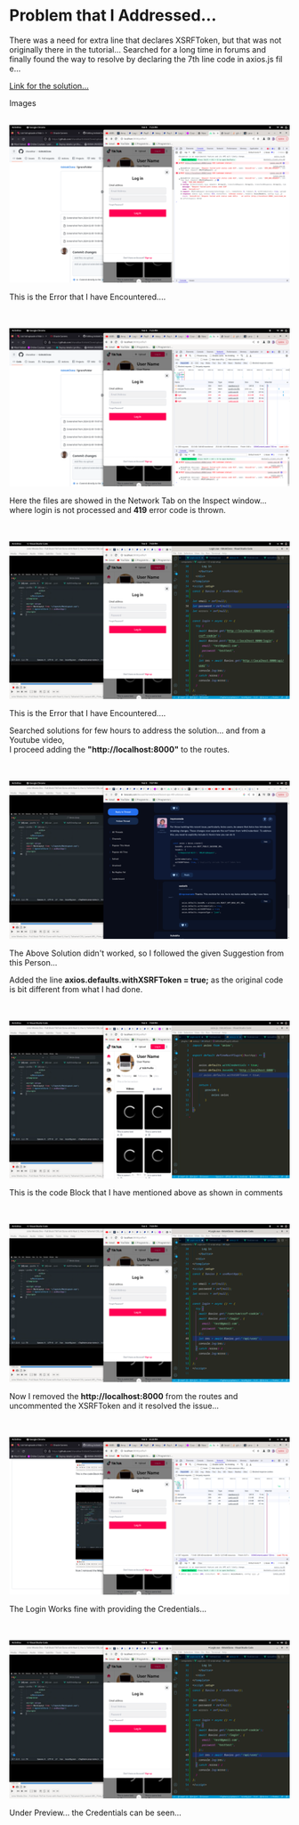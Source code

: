 # Problem that I Addressed...


<p>There was a need for extra line that declares XSRFToken, but that was not originally there in the tutorial... Searched for a long time in forums and finally found the way to resolve by declaring the 7th line code in axios.js fil
e...</p>

<a href="https://laracasts.com/discuss/channels/laravel/laravel-ajax-419-unknown-status">Link for the solution...</a>

Images
<br/>
<br/>

<div>
  <img src="https://github.com/shavakkar/ticktokClone/blob/main/IgnoreFolder/error1.png" />
  <p>This is the Error that I have Encountered....</p>
</div>
<br/>
<br/>

<div>
  <img src="https://github.com/shavakkar/ticktokClone/blob/main/IgnoreFolder/error2.png" />
  <p>Here the files are showed in the Network Tab on the Inspect window... <br/>where login is not processed and <b>419</b> error code is thrown.</p>
</div>
<br/>
<br/>

<div>
  <img src="https://github.com/shavakkar/ticktokClone/blob/main/IgnoreFolder/sol1.png" />
  <p>This is the Error that I have Encountered....</p>
</div>
<p>Searched solutions for few hours to address the solution... and from a Youtube video, <br/> I proceed adding the <b>"http://localhost:8000"</b> to the routes.</p>
<br/>
<br/>


<div>
  <img src="https://github.com/shavakkar/ticktokClone/blob/main/IgnoreFolder/sol2.png" />
  <p>The Above Solution didn't worked, so I followed the given Suggestion from this Person...<br/></p>
  <p>Added the line <b>axios.defaults.withXSRFToken = true;</b> as the original code is bit different from what I had done.</p>
</div>
<br/>
<br/>


<div>
  <img src="https://github.com/shavakkar/ticktokClone/blob/main/IgnoreFolder/sol3.png" />
  <p>This is the code Block that I have mentioned above as shown in comments</p>
</div>
<br/>
<br/>


<div>
  <img src="https://github.com/shavakkar/ticktokClone/blob/main/IgnoreFolder/sol4.png" />
  <p>Now I removed the <b>http://localhost:8000</b> from the routes and uncommented the XSRFToken and it resolved the issue...</p>
</div>
<br/>
<br/>


<div>
  <img src="https://github.com/shavakkar/ticktokClone/blob/main/IgnoreFolder/sol5.png" />
  <p>The Login Works fine with providing the Credentials...</p>
</div>
<br/>
<br/>


<div>
  <img src="https://github.com/shavakkar/ticktokClone/blob/main/IgnoreFolder/sol4.png" />
  <p>Under Preview... the Credentials can be seen...</p>
</div>
<br/>
<br/>

